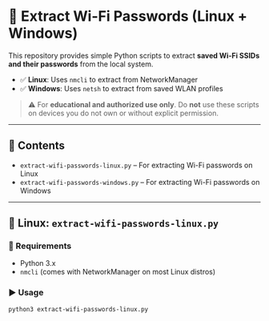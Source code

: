 # 🔐 Extract Wi-Fi Passwords (Linux + Windows)

This repository provides simple Python scripts to extract **saved Wi-Fi SSIDs and their passwords** from the local system.

- ✅ **Linux**: Uses `nmcli` to extract from NetworkManager
- ✅ **Windows**: Uses `netsh` to extract from saved WLAN profiles

> ⚠️ For **educational and authorized use only**. Do **not** use these scripts on devices you do not own or without explicit permission.

---

## 📁 Contents

- `extract-wifi-passwords-linux.py` – For extracting Wi-Fi passwords on Linux
- `extract-wifi-passwords-windows.py` – For extracting Wi-Fi passwords on Windows

---

## 🐧 Linux: `extract-wifi-passwords-linux.py`

### 🔧 Requirements

- Python 3.x
- `nmcli` (comes with NetworkManager on most Linux distros)

### ▶️ Usage

```bash
python3 extract-wifi-passwords-linux.py
